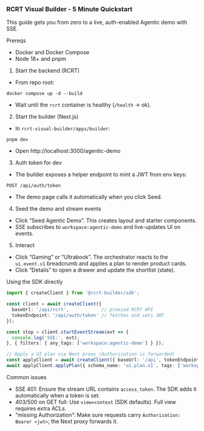 
### RCRT Visual Builder - 5 Minute Quickstart

This guide gets you from zero to a live, auth-enabled Agentic demo with SSE.

Prereqs
- Docker and Docker Compose
- Node 18+ and pnpm

1) Start the backend (RCRT)
- From repo root:
```
docker compose up -d --build
```
- Wait until the `rcrt` container is healthy (`/health` → ok).

2) Start the builder (Next.js)
- In `rcrt-visual-builder/apps/builder`:
```
pnpm dev
```
- Open http://localhost:3000/agentic-demo

3) Auth token for dev
- The builder exposes a helper endpoint to mint a JWT from env keys:
```
POST /api/auth/token
```
- The demo page calls it automatically when you click Seed.

4) Seed the demo and stream events
- Click “Seed Agentic Demo”. This creates layout and starter components.
- SSE subscribes to `workspace:agentic-demo` and live-updates UI on events.

5) Interact
- Click “Gaming” or “Ultrabook”. The orchestrator reacts to the `ui.event.v1` breadcrumb and applies a plan to render product cards.
- Click “Details” to open a drawer and update the shortlist (state).

Using the SDK directly
```ts
import { createClient } from '@rcrt-builder/sdk';

const client = await createClient({
  baseUrl: '/api/rcrt',            // proxied RCRT API
  tokenEndpoint: '/api/auth/token' // fetches and sets JWT
});

const stop = client.startEventStream(evt => {
  console.log('SSE:', evt);
}, { filters: { any_tags: ['workspace:agentic-demo'] } });

// Apply a UI plan via Next proxy (Authorization is forwarded)
const applyClient = await createClient({ baseUrl: '/api', tokenEndpoint: '/api/auth/token' });
await applyClient.applyPlan({ schema_name: 'ui.plan.v1', tags: ['workspace:agentic-demo','ui:plan'], context: { actions: [] } });
```

Common issues
- SSE 401: Ensure the stream URL contains `access_token`. The SDK adds it automatically when a token is set.
- 403/500 on GET full: Use `view=context` (SDK defaults). Full view requires extra ACLs.
- “missing Authorization”: Make sure requests carry `Authorization: Bearer <jwt>`; the Next proxy forwards it.


